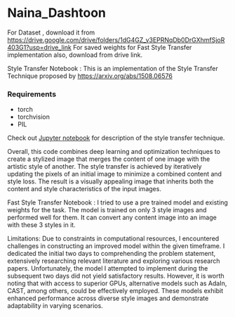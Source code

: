 # Naina_Dashtoon

For Dataset , download it from https://drive.google.com/drive/folders/1dG4GZ_v3EPRNqDb0DrGXhmfSjoR403G1?usp=drive_link
For saved weights for Fast Style Transfer implementation also, download from drive link.

Style Transfer Notebook :
This is an implementation of the Style Transfer Technique proposed by https://arxiv.org/abs/1508.06576
### Requirements
* torch
* torchvision
* PIL

Check out [Jupyter notebook](<./Style Transfer.ipynb>) for description of the style transfer technique.

Overall, this code combines deep learning and optimization techniques to create a stylized image that merges the content of one image with the artistic style of another. The style transfer is achieved by iteratively updating the pixels of an initial image to minimize a combined content and style loss. The result is a visually appealing image that inherits both the content and style characteristics of the input images.

Fast Style Transfer Notebook :
I tried to use a pre trained model and existing weights for the task. The model is trained on only 3 style images and performed well for them. It can convert any content image into an image with these 3 styles in it. 

Limitations:
Due to constraints in computational resources, I encountered challenges in constructing an improved model within the given timeframe. I dedicated the initial two days to comprehending the problem statement, extensively researching relevant literature and exploring various research papers. Unfortunately, the model I attempted to implement during the subsequent two days did not yield satisfactory results. However, it is worth noting that with access to superior GPUs, alternative models such as AdaIn, CAST, among others, could be effectively employed. These models exhibit enhanced performance across diverse style images and demonstrate adaptability in varying scenarios.
